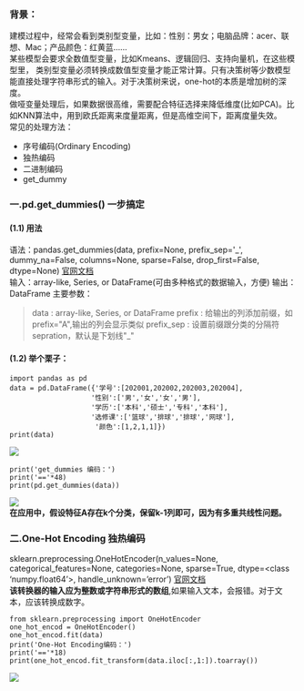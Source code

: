 ### 背景：  
建模过程中，经常会看到类别型变量，比如：性别：男女；电脑品牌：acer、联想、Mac；产品颜色：红黄蓝……   
某些模型会要求全数值型变量，比如Kmeans、逻辑回归、支持向量机，在这些模型里，
类别型变量必须转换成数值型变量才能正常计算。只有决策树等少数模型能直接处理字符串形式的输入。对于决策树来说，one-hot的本质是增加树的深度。      
做哑变量处理后，如果数据很高维，需要配合特征选择来降低维度(比如PCA)。比如KNN算法中，用到欧氏距离来度量距离，但是高维空间下，距离度量失效。  
常见的处理方法：  
- 序号编码(Ordinary Encoding) 
- 独热编码
- 二进制编码
- get_dummy

### 一.pd.get_dummies() 一步搞定
#### (1.1) 用法
语法：pandas.get_dummies(data, prefix=None, prefix_sep='_', dummy_na=False, columns=None, sparse=False, drop_first=False, dtype=None)
[官网文档](http://pandas.pydata.org/pandas-docs/stable/reference/api/pandas.get_dummies.html)  
输入：array-like, Series, or DataFrame(可由多种格式的数据输入，方便)
输出：DataFrame
主要参数：
> data : array-like, Series, or DataFrame
> prefix : 给输出的列添加前缀，如prefix="A",输出的列会显示类似
> prefix_sep : 设置前缀跟分类的分隔符sepration，默认是下划线"_"
#### (1.2) 举个栗子：  
```
import pandas as pd
data = pd.DataFrame({'学号':[202001,202002,202003,202004],
                    '性别':['男','女','女','男'],
                    '学历':['本科','硕士','专科','本科'],
                    '选修课':['篮球','排球','排球','网球'],
                     '颜色':[1,2,1,1]})
print(data)
```
![](https://ftp.bmp.ovh/imgs/2020/12/472fe9eede5f30d2.png)  
```
print('get_dummies 编码：')
print('=='*48)
print(pd.get_dummies(data))
```
![](https://imgchr.com/i/rrPTje)  
**在应用中，假设特征A存在k个分类，保留k-1列即可，因为有多重共线性问题。**  

### 二.One-Hot Encoding 独热编码
sklearn.preprocessing.OneHotEncoder(n_values=None, categorical_features=None, categories=None, sparse=True, dtype=<class ‘numpy.float64’>, handle_unknown=’error’)
[官网文档](https://scikit-learn.org/stable/modules/generated/sklearn.preprocessing.OneHotEncoder.html)  
**该转换器的输入应为整数或字符串形式的数组**,如果输入文本，会报错。对于文本，应该转换成数字。   
```
from sklearn.preprocessing import OneHotEncoder
one_hot_encod = OneHotEncoder()
one_hot_encod.fit(data)
print('One-Hot Encoding编码：')
print('=='*18)
print(one_hot_encod.fit_transform(data.iloc[:,1:]).toarray())
```
![](https://imgchr.com/i/rri1ER)  

